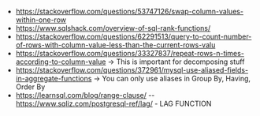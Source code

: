 - https://stackoverflow.com/questions/53747126/swap-column-values-within-one-row 
- https://www.sqlshack.com/overview-of-sql-rank-functions/ 
- https://stackoverflow.com/questions/62291513/query-to-count-number-of-rows-with-column-value-less-than-the-current-rows-valu
- https://stackoverflow.com/questions/33327837/repeat-rows-n-times-according-to-column-value -> This is important for decomposing stuff
- https://stackoverflow.com/questions/372961/mysql-use-aliased-fields-in-aggregate-functions -> You can only use aliases in Group By, Having, Order By
- https://learnsql.com/blog/range-clause/
-- https://www.sqliz.com/postgresql-ref/lag/ - LAG FUNCTION